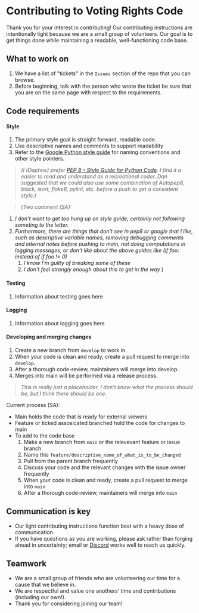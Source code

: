 
# Contributing to Voting Rights Code
Thank you for your interest in contributing!
Our contributing instructions are intentionally light because we are a small group of volunteers. Our goal is to get things done while maintaining a readable, well-functioning code base.

## What to work on 
1. We have a list of "tickets" in the `Issues` section of the repo that you can browse.
2. Before beginning, talk with the person who wrote the ticket be sure that you are  on the same page with respect to the requirements.

## Code requirements
#### Style
1. The primary style goal is straight forward, readable code.
2. Use descriptive names and comments to support readability
2. Refer to the  [Google Python style guide](https://google.github.io/styleguide/pyguide.html) for naming conventions and other style pointers.

> *(I (Daphne) prefer [PEP 8 – Style Guide for Python Code](https://peps.python.org/pep-0008/). I find it a easier to read and understand as a recreational coder. Dan suggested that we could also use some combination of Autopep8, black, isort, flake8, pylint, etc. before a push to get a consistent style.)*

> (*Two comment (SA):*
1. *I don't want to get too hung up on style guide, certainly not following someting to the letter.*
1. *Furthermore, there are things that don't see in pep8 or google that I like, such as descriptive variable names, removing debugging comments and internal notes before pushing to main, not doing computations in logging messages, or don't like about the above guides like (if foo: instead of if foo != 0)* 
    1. *I know I'm guilty of breaking some of these*
    1. *I don't feel strongly enough about this to get in the way*
)
#### Testing
1. Information about testing goes here

#### Logging
1. Information about logging goes here

#### Developing and merging changes
1. Create a new branch from `develop` to work in.
2. When your code is clean and ready, create a pull request to merge into `develop`.
3. After a thorough code-review, maintainers will merge into develop.
4. Merges into main will be performed via a release process.

> *This is really just a placeholder. I don't know what the process should be, but I think there should be one.*

Current process (SA):
* Main holds the code that is ready for external viewers
* Feature or ticked assosicated branched hold the code for changes to main
* To add to the code base
    1. Make a new branch from `main` or the relevevant feature or issue branch
    1. Name this `feature/descriptive_name_of_what_is_to_be_changed`
    1. Pull from the parent branch frequently
    1. Discuss your code and the relevant changes with the issue owner frequently
    1. When your code is clean and ready, create a pull request to merge into `main`
    1. After a thorough code-review, maintainers will merge into `main`

## Communication is key
 - Our light contributing instructions function best with a heavy dose of communication.
 - If you have questions as you are working, please ask rather than forging ahead in uncertainty; email or [Discord](https://discord.com/channels/1106301559811350540/1106302529194688623) works well to reach us quickly.

## Teamwork
- We are a small group of friends who are volunteering our time for a cause that we believe in. 
- We are respectful and value one anothers' time and contributions (including our own!).
- Thank you for considering joining our team!